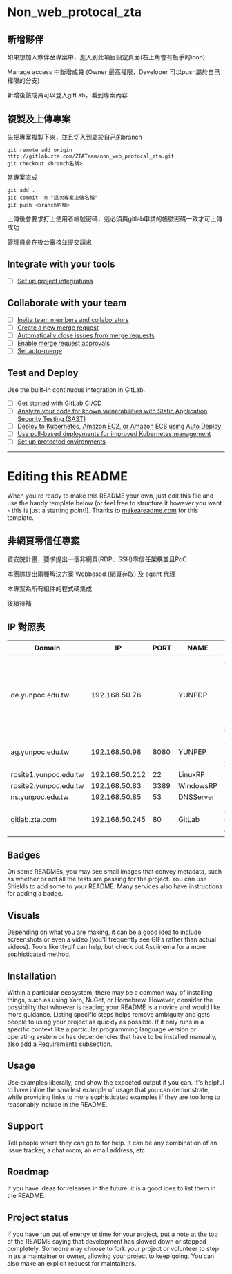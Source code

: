 # Non_web_protocal_zta

## 新增夥伴

如果想加入夥伴至專案中，進入到此項目設定頁面(右上角會有板手的icon)

Manage access 中新增成員 (Owner 最高權限，Developer 可以push屬於自己權限的分支)

新增後該成員可以登入gitLab，看到專案內容

## 複製及上傳專案

先把專案複製下來，並且切入到屬於自己的branch

```
git remote add origin http://gitlab.zta.com/ZTATeam/non_web_protocal_zta.git
git checkout <branch名稱>
```
當專案完成
```
git add . 
git commit -m "這次專案上傳名稱"
git push <branch名稱>
```
上傳後會要求打上使用者帳號密碼，這必須與gitlab申請的帳號密碼一致才可上傳成功

管理員會在後台審核並提交請求

## Integrate with your tools

- [ ] [Set up project integrations](http://gitlab.zta.com/ZTATeam/non_web_protocal_zta/-/settings/integrations)

## Collaborate with your team

- [ ] [Invite team members and collaborators](https://docs.gitlab.com/ee/user/project/members/)
- [ ] [Create a new merge request](https://docs.gitlab.com/ee/user/project/merge_requests/creating_merge_requests.html)
- [ ] [Automatically close issues from merge requests](https://docs.gitlab.com/ee/user/project/issues/managing_issues.html#closing-issues-automatically)
- [ ] [Enable merge request approvals](https://docs.gitlab.com/ee/user/project/merge_requests/approvals/)
- [ ] [Set auto-merge](https://docs.gitlab.com/ee/user/project/merge_requests/merge_when_pipeline_succeeds.html)

## Test and Deploy

Use the built-in continuous integration in GitLab.

- [ ] [Get started with GitLab CI/CD](https://docs.gitlab.com/ee/ci/quick_start/index.html)
- [ ] [Analyze your code for known vulnerabilities with Static Application Security Testing (SAST)](https://docs.gitlab.com/ee/user/application_security/sast/)
- [ ] [Deploy to Kubernetes, Amazon EC2, or Amazon ECS using Auto Deploy](https://docs.gitlab.com/ee/topics/autodevops/requirements.html)
- [ ] [Use pull-based deployments for improved Kubernetes management](https://docs.gitlab.com/ee/user/clusters/agent/)
- [ ] [Set up protected environments](https://docs.gitlab.com/ee/ci/environments/protected_environments.html)

***

# Editing this README

When you're ready to make this README your own, just edit this file and use the handy template below (or feel free to structure it however you want - this is just a starting point!). Thanks to [makeareadme.com](https://www.makeareadme.com/) for this template.

## 非網頁零信任專案
資安院計畫，要求提出一個非網頁(RDP、SSH)零信任架構並且PoC

本團隊提出兩種解決方案 Webbased (網頁存取) 及 agent 代理 

本專案為所有組件的程式碼集成

後續待補

## IP 對照表
| Domain                   | IP                | PORT | NAME       | 描述                                  |
|--------------------------|-------------------|------|------------|---------------------------------------|
| de.yunpoc.edu.tw         | 192.168.50.76     |      | YUNPDP     | 非網頁式資源引擎 & FIDO2 Server (使用Docker 維護) |
| ag.yunpoc.edu.tw         | 192.168.50.98     | 8080 | YUNPEP     | 非網頁存取隧道                        |
| rpsite1.yunpoc.edu.tw    | 192.168.50.212    | 22   | LinuxRP    |                                       |
| rpsite2.yunpoc.edu.tw    | 192.168.50.83     | 3389 | WindowsRP  |                                       |
| ns.yunpoc.edu.tw         | 192.168.50.85     | 53   | DNSServer  |                                       |
| gitlab.zta.com           | 192.168.50.245    | 80   | GitLab     | 所有组件程式碼                         |



## Badges
On some READMEs, you may see small images that convey metadata, such as whether or not all the tests are passing for the project. You can use Shields to add some to your README. Many services also have instructions for adding a badge.

## Visuals
Depending on what you are making, it can be a good idea to include screenshots or even a video (you'll frequently see GIFs rather than actual videos). Tools like ttygif can help, but check out Asciinema for a more sophisticated method.

## Installation
Within a particular ecosystem, there may be a common way of installing things, such as using Yarn, NuGet, or Homebrew. However, consider the possibility that whoever is reading your README is a novice and would like more guidance. Listing specific steps helps remove ambiguity and gets people to using your project as quickly as possible. If it only runs in a specific context like a particular programming language version or operating system or has dependencies that have to be installed manually, also add a Requirements subsection.

## Usage
Use examples liberally, and show the expected output if you can. It's helpful to have inline the smallest example of usage that you can demonstrate, while providing links to more sophisticated examples if they are too long to reasonably include in the README.

## Support
Tell people where they can go to for help. It can be any combination of an issue tracker, a chat room, an email address, etc.

## Roadmap
If you have ideas for releases in the future, it is a good idea to list them in the README.

## Project status
If you have run out of energy or time for your project, put a note at the top of the README saying that development has slowed down or stopped completely. Someone may choose to fork your project or volunteer to step in as a maintainer or owner, allowing your project to keep going. You can also make an explicit request for maintainers.
